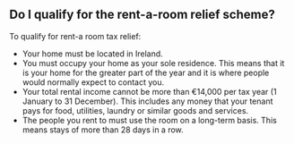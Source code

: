 ##  Do I qualify for the rent-a-room relief scheme?

To qualify for rent-a room tax relief:

  * Your home must be located in Ireland. 
  * You must occupy your home as your sole residence. This means that it is your home for the greater part of the year and it is where people would normally expect to contact you. 
  * Your total rental income cannot be more than €14,000 per tax year (1 January to 31 December). This includes any money that your tenant pays for food, utilities, laundry or similar goods and services. 
  * The people you rent to must use the room on a long-term basis. This means stays of more than 28 days in a row. 
